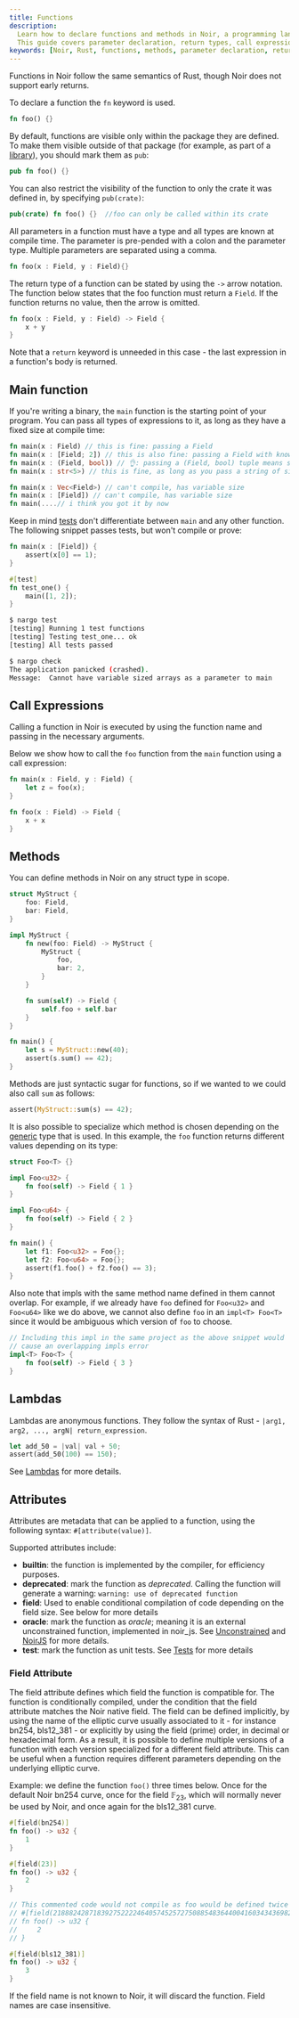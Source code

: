 ```yaml
---
title: Functions
description:
  Learn how to declare functions and methods in Noir, a programming language with Rust semantics.
  This guide covers parameter declaration, return types, call expressions, and more.
keywords: [Noir, Rust, functions, methods, parameter declaration, return types, call expressions]
---
```


Functions in Noir follow the same semantics of Rust, though Noir does not support early returns.

To declare a function the `fn` keyword is used.

```rust
fn foo() {}
```

By default, functions are visible only within the package they are defined. To make them visible outside of that package (for example, as part of a [library](../modules_packages_crates/crates_and_packages.md#libraries)), you should mark them as `pub`:

```rust
pub fn foo() {}
```

You can also restrict the visibility of the function to only the crate it was defined in, by specifying `pub(crate)`:

```rust
pub(crate) fn foo() {}  //foo can only be called within its crate
```

All parameters in a function must have a type and all types are known at compile time. The parameter
is pre-pended with a colon and the parameter type. Multiple parameters are separated using a comma.

```rust
fn foo(x : Field, y : Field){}
```

The return type of a function can be stated by using the `->` arrow notation. The function below
states that the foo function must return a `Field`. If the function returns no value, then the arrow
is omitted.

```rust
fn foo(x : Field, y : Field) -> Field {
    x + y
}
```

Note that a `return` keyword is unneeded in this case - the last expression in a function's body is
returned.

## Main function

If you're writing a binary, the `main` function is the starting point of your program. You can pass all types of expressions to it, as long as they have a fixed size at compile time:

```rust
fn main(x : Field) // this is fine: passing a Field
fn main(x : [Field; 2]) // this is also fine: passing a Field with known size at compile-time
fn main(x : (Field, bool)) // 👌: passing a (Field, bool) tuple means size 2
fn main(x : str<5>) // this is fine, as long as you pass a string of size 5

fn main(x : Vec<Field>) // can't compile, has variable size
fn main(x : [Field]) // can't compile, has variable size
fn main(....// i think you got it by now
```

Keep in mind [tests](../nargo/02_testing.md) don't differentiate between `main` and any other function. The following snippet passes tests, but won't compile or prove:

```rust
fn main(x : [Field]) {
    assert(x[0] == 1);
}

#[test]
fn test_one() {
    main([1, 2]);
}
```

```bash
$ nargo test
[testing] Running 1 test functions
[testing] Testing test_one... ok
[testing] All tests passed

$ nargo check
The application panicked (crashed).
Message:  Cannot have variable sized arrays as a parameter to main
```

## Call Expressions

Calling a function in Noir is executed by using the function name and passing in the necessary
arguments.

Below we show how to call the `foo` function from the `main` function using a call expression:

```rust
fn main(x : Field, y : Field) {
    let z = foo(x);
}

fn foo(x : Field) -> Field {
    x + x
}
```

## Methods

You can define methods in Noir on any struct type in scope.

```rust
struct MyStruct {
    foo: Field,
    bar: Field,
}

impl MyStruct {
    fn new(foo: Field) -> MyStruct {
        MyStruct {
            foo,
            bar: 2,
        }
    }

    fn sum(self) -> Field {
        self.foo + self.bar
    }
}

fn main() {
    let s = MyStruct::new(40);
    assert(s.sum() == 42);
}
```

Methods are just syntactic sugar for functions, so if we wanted to we could also call `sum` as
follows:

```rust
assert(MyStruct::sum(s) == 42);
```

It is also possible to specialize which method is chosen depending on the [generic](./06_generics.md) type that is used. In this example, the `foo` function returns different values depending on its type:

```rust
struct Foo<T> {}

impl Foo<u32> {
    fn foo(self) -> Field { 1 }
}

impl Foo<u64> {
    fn foo(self) -> Field { 2 }
}

fn main() {
    let f1: Foo<u32> = Foo{};
    let f2: Foo<u64> = Foo{};
    assert(f1.foo() + f2.foo() == 3);
}
```

Also note that impls with the same method name defined in them cannot overlap. For example, if we already have `foo` defined for `Foo<u32>` and `Foo<u64>` like we do above, we cannot also define `foo` in an `impl<T> Foo<T>` since it would be ambiguous which version of `foo` to choose.

```rust
// Including this impl in the same project as the above snippet would
// cause an overlapping impls error
impl<T> Foo<T> {
    fn foo(self) -> Field { 3 }
}
```

## Lambdas

Lambdas are anonymous functions. They follow the syntax of Rust - `|arg1, arg2, ..., argN| return_expression`.

```rust
let add_50 = |val| val + 50;
assert(add_50(100) == 150);
```

See [Lambdas](./08_lambdas.md) for more details.

## Attributes

Attributes are metadata that can be applied to a function, using the following syntax: `#[attribute(value)]`.

Supported attributes include:

- **builtin**: the function is implemented by the compiler, for efficiency purposes.
- **deprecated**: mark the function as _deprecated_. Calling the function will generate a warning: `warning: use of deprecated function`
- **field**: Used to enable conditional compilation of code depending on the field size. See below for more details
- **oracle**: mark the function as _oracle_; meaning it is an external unconstrained function, implemented in noir_js. See [Unconstrained](./05_unconstrained.md) and [NoirJS](../noir_js/noir_js.md) for more details.
- **test**: mark the function as unit tests. See [Tests](../nargo/02_testing.md) for more details

### Field Attribute

The field attribute defines which field the function is compatible for. The function is conditionally compiled, under the condition that the field attribute matches the Noir native field.
The field can be defined implicitly, by using the name of the elliptic curve usually associated to it - for instance bn254, bls12_381 - or explicitly by using the field (prime) order, in decimal or hexadecimal form.
As a result, it is possible to define multiple versions of a function with each version specialized for a different field attribute. This can be useful when a function requires different parameters depending on the underlying elliptic curve.

Example: we define the function `foo()` three times below. Once for the default Noir bn254 curve, once for the field $\mathbb F_{23}$, which will normally never be used by Noir, and once again for the bls12_381 curve.

```rust
#[field(bn254)]
fn foo() -> u32 {
    1
}

#[field(23)]
fn foo() -> u32 {
    2
}

// This commented code would not compile as foo would be defined twice because it is the same field as bn254
// #[field(21888242871839275222246405745257275088548364400416034343698204186575808495617)]
// fn foo() -> u32 {
//     2
// }

#[field(bls12_381)]
fn foo() -> u32 {
    3
}
```

If the field name is not known to Noir, it will discard the function. Field names are case insensitive.
